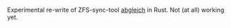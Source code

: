 Experimental re-write of ZFS-sync-tool [abgleich](https://github.com/pleiszenburg/abgleich/) in Rust. Not (at all) working yet.